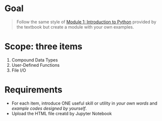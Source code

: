 # Goal #
> Follow the same style of <a href="http://www.cse.msu.edu/~ptan/dmbook/tutorials/tutorial1/tutorial1.html" target="_blank">Module 1: Introduction to Python</a> provided by the textbook but create a module with your own examples.

# Scope: three items #
1. Compound Data Types
2. User-Defined Functions
3. File I/O

# Requirements #
- For each item, introduce ONE useful skill or utility in *your own words* and *example codes designed by yourself*.
- Upload the HTML file creatd by Jupyter Notebook

